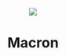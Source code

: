 <p align="center">
  <img src="https://raw.githubusercontent.com/bukharim96/macron/master/resources/macron-logo.png">
</p>

<h1 align="center">Macron</h1>
